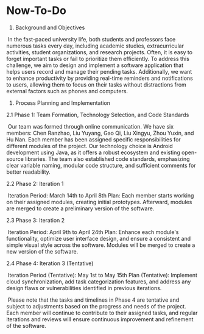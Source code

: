 # Now-To-Do

1. Background and Objectives

​	In the fast-paced university life, both students and professors face numerous tasks every day, including academic studies, extracurricular activities, student organizations, and research projects. Often, it is easy to forget important tasks or fail to prioritize them efficiently. To address this challenge, we aim to design and implement a software application that helps users record and manage their pending tasks. Additionally, we want to enhance productivity by providing real-time reminders and notifications to users, allowing them to focus on their tasks without distractions from external factors such as phones and computers.

1. Process Planning and Implementation

2.1 Phase 1: Team Formation, Technology Selection, and Code Standards

​	Our team was formed through online communication. We have six members: Chen Ranzhao, Liu Yuyang, Gao Qi, Liu Xingyu, Zhou Yuxin, and Hu Nan. Each member has been assigned specific responsibilities for different modules of the project. Our technology choice is Android development using Java, as it offers a robust ecosystem and existing open-source libraries. The team also established code standards, emphasizing clear variable naming, modular code structure, and sufficient comments for better readability.

2.2 Phase 2: Iteration 1

​	Iteration Period: March 14th to April 8th Plan: Each member starts working on their assigned modules, creating initial prototypes. Afterward, modules are merged to create a preliminary version of the software.

2.3 Phase 3: Iteration 2

​	Iteration Period: April 9th to April 24th Plan: Enhance each module's functionality, optimize user interface design, and ensure a consistent and simple visual style across the software. Modules will be merged to create a new version of the software.

2.4 Phase 4: Iteration 3 (Tentative)

​	Iteration Period (Tentative): May 1st to May 15th Plan (Tentative): Implement cloud synchronization, add task categorization features, and address any design flaws or vulnerabilities identified in previous iterations.

​	Please note that the tasks and timelines in Phase 4 are tentative and subject to adjustments based on the progress and needs of the project. Each member will continue to contribute to their assigned tasks, and regular iterations and reviews will ensure continuous improvement and refinement of the software.
